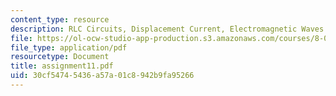 ```yaml
---
content_type: resource
description: RLC Circuits, Displacement Current, Electromagnetic Waves.
file: https://ol-ocw-studio-app-production.s3.amazonaws.com/courses/8-022-physics-ii-electricity-and-magnetism-fall-2002/30cf54745436a57a01c8942b9fa95266_assignment11.pdf
file_type: application/pdf
resourcetype: Document
title: assignment11.pdf
uid: 30cf5474-5436-a57a-01c8-942b9fa95266
---
```

